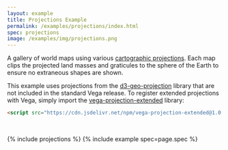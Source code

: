 ```yaml
---
layout: example
title: Projections Example
permalink: /examples/projections/index.html
spec: projections
image: /examples/img/projections.png
---
```


A gallery of world maps using various [cartographic projections](../../docs/projections). Each map clips the projected land masses and graticules to the sphere of the Earth to ensure no extraneous shapes are shown.

This example uses projections from the [d3-geo-projection](https://github.com/d3/d3-geo-projection) library that are not included in the standard Vega release. To register extended projections with Vega, simply import the [vega-projection-extended](https://github.com/vega/vega-projection-extended) library:

```html
<script src="https://cdn.jsdelivr.net/npm/vega-projection-extended@1.0.1"></script>
```

<br/>

{% include projections %}
{% include example spec=page.spec %}
